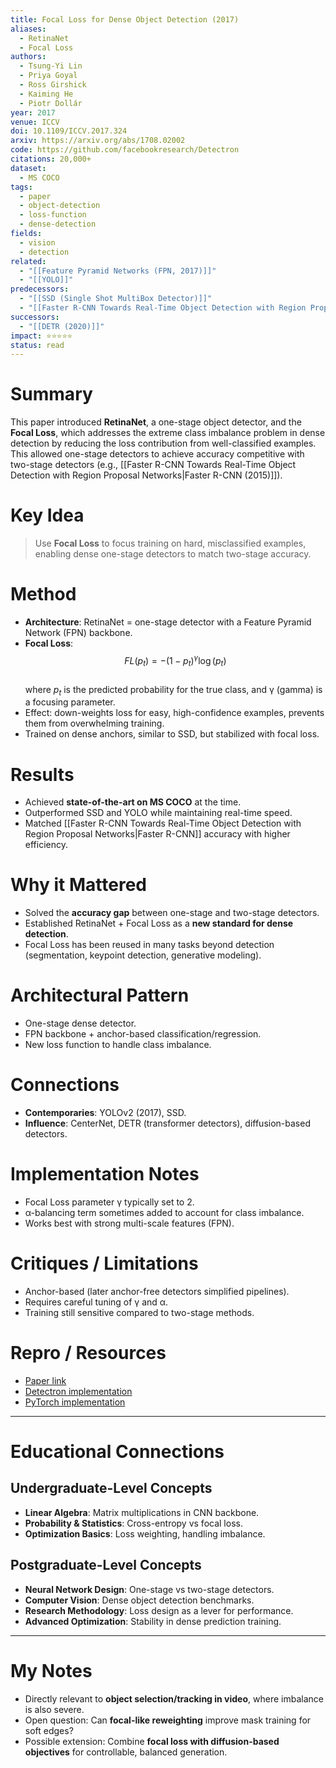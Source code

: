 ```yaml
---
title: Focal Loss for Dense Object Detection (2017)
aliases:
  - RetinaNet
  - Focal Loss
authors:
  - Tsung-Yi Lin
  - Priya Goyal
  - Ross Girshick
  - Kaiming He
  - Piotr Dollár
year: 2017
venue: ICCV
doi: 10.1109/ICCV.2017.324
arxiv: https://arxiv.org/abs/1708.02002
code: https://github.com/facebookresearch/Detectron
citations: 20,000+
dataset:
  - MS COCO
tags:
  - paper
  - object-detection
  - loss-function
  - dense-detection
fields:
  - vision
  - detection
related:
  - "[[Feature Pyramid Networks (FPN, 2017)]]"
  - "[[YOLO]]"
predecessors:
  - "[[SSD (Single Shot MultiBox Detector)]]"
  - "[[Faster R-CNN Towards Real-Time Object Detection with Region Proposal Networks|Faster R-CNN]]"
successors:
  - "[[DETR (2020)]]"
impact: ⭐⭐⭐⭐⭐
status: read
---
```


# Summary
This paper introduced **RetinaNet**, a one-stage object detector, and the **Focal Loss**, which addresses the extreme class imbalance problem in dense detection by reducing the loss contribution from well-classified examples. This allowed one-stage detectors to achieve accuracy competitive with two-stage detectors (e.g., [[Faster R-CNN Towards Real-Time Object Detection with Region Proposal Networks|Faster R-CNN (2015)]]).

# Key Idea
> Use **Focal Loss** to focus training on hard, misclassified examples, enabling dense one-stage detectors to match two-stage accuracy.

# Method
- **Architecture**: RetinaNet = one-stage detector with a Feature Pyramid Network (FPN) backbone.  
- **Focal Loss**:  
  $$
  FL(p_t) = -(1-p_t)^\gamma \log(p_t)
 $$  
  where $p_t$ is the predicted probability for the true class, and γ (gamma) is a focusing parameter.  
- Effect: down-weights loss for easy, high-confidence examples, prevents them from overwhelming training.  
- Trained on dense anchors, similar to SSD, but stabilized with focal loss.  

# Results
- Achieved **state-of-the-art on MS COCO** at the time.  
- Outperformed SSD and YOLO while maintaining real-time speed.  
- Matched [[Faster R-CNN Towards Real-Time Object Detection with Region Proposal Networks|Faster R-CNN]] accuracy with higher efficiency.  

# Why it Mattered
- Solved the **accuracy gap** between one-stage and two-stage detectors.  
- Established RetinaNet + Focal Loss as a **new standard for dense detection**.  
- Focal Loss has been reused in many tasks beyond detection (segmentation, keypoint detection, generative modeling).  

# Architectural Pattern
- One-stage dense detector.  
- FPN backbone + anchor-based classification/regression.  
- New loss function to handle class imbalance.  

# Connections
- **Contemporaries**: YOLOv2 (2017), SSD.  
- **Influence**: CenterNet, DETR (transformer detectors), diffusion-based detectors.  

# Implementation Notes
- Focal Loss parameter γ typically set to 2.  
- α-balancing term sometimes added to account for class imbalance.  
- Works best with strong multi-scale features (FPN).  

# Critiques / Limitations
- Anchor-based (later anchor-free detectors simplified pipelines).  
- Requires careful tuning of γ and α.  
- Training still sensitive compared to two-stage methods.  

# Repro / Resources
- [Paper link](https://arxiv.org/abs/1708.02002)  
- [Detectron implementation](https://github.com/facebookresearch/Detectron)  
- [PyTorch implementation](https://github.com/yhenon/pytorch-retinanet)  

---

# Educational Connections

## Undergraduate-Level Concepts
- **Linear Algebra**: Matrix multiplications in CNN backbone.  
- **Probability & Statistics**: Cross-entropy vs focal loss.  
- **Optimization Basics**: Loss weighting, handling imbalance.  

## Postgraduate-Level Concepts
- **Neural Network Design**: One-stage vs two-stage detectors.  
- **Computer Vision**: Dense object detection benchmarks.  
- **Research Methodology**: Loss design as a lever for performance.  
- **Advanced Optimization**: Stability in dense prediction training.  

---

# My Notes
- Directly relevant to **object selection/tracking in video**, where imbalance is also severe.  
- Open question: Can **focal-like reweighting** improve mask training for soft edges?  
- Possible extension: Combine **focal loss with diffusion-based objectives** for controllable, balanced generation.  
